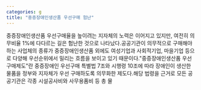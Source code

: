 ```yaml
---
categories: g
title: "중증장애인생산품 우선구매 험난"
---
```

중증장애인생산품 우선구매율을 높이려는 지자체의 노력은 이어지고 있지만, 여전히 의무비율 1%에 다다르는 길은 험난한 것으로 나타났다.공공기관이 의무적으로 구매해야 하는 사업체의 종류가 중증장애인생산품 외에도 여성기업과 사회적기업, 마을기업 등으로 다양해 우선순위에서 밀리는 흐름을 보이고 있기 때문이다."중증장애인생산품 우선구매제도"란 중증장애인 우선구매 특별법 7조와 시행령 10조에 따라 장애인이 생산한 물품을 정부와 지자체가 우선 구매하도록 의무화한 제도다.해당 법령을 근거로 모든 공공기관은 각종 시설공사비와 사무용품비 등 총 물